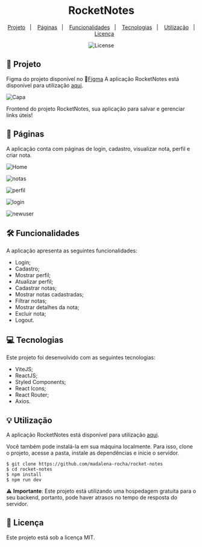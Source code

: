 
<h1 align="center"> RocketNotes </h1>

<p align="center">
  <a href="#project">Projeto</a>&nbsp;&nbsp;&nbsp;|&nbsp;&nbsp;&nbsp;
  <a href="#pages">Páginas</a>&nbsp;&nbsp;&nbsp;|&nbsp;&nbsp;&nbsp;
  <a href="#features">Funcionalidades</a>&nbsp;&nbsp;&nbsp;|&nbsp;&nbsp;&nbsp;
  <a href="#technologies">Tecnologias</a>&nbsp;&nbsp;&nbsp;|&nbsp;&nbsp;&nbsp;
  <a href="#usage">Utilização</a>&nbsp;&nbsp;&nbsp;|&nbsp;&nbsp;&nbsp;
  <a href="#license">Licença</a>
</p>

<p align="center">
  <img alt="License" src="https://img.shields.io/static/v1?label=license&message=MIT&color=49AA26&labelColor=000000">
</p>

<h2 id="project">📁 Projeto</h2>

Figma do projeto disponível no 🔗[Figma](https://www.figma.com/file/5zvhw9c3DnsEskg1UfotB3/RocketNotes-(Copy)?type=design&node-id=0-1&t=U6ScGbWJglk3oXdW-0)
A aplicação RocketNotes está disponível para utilização [aqui](https://rocket-notes-app.netlify.app/).

![Capa](https://github.com/luizgmachado/Rocketnotes/assets/108701750/f5daff1a-ebba-4835-a3c0-f1fdee13ce45)

Frontend do projeto RocketNotes, sua aplicação para salvar e gerenciar links úteis!

<h2 id="pages">📃 Páginas</h2>

A aplicação conta com páginas de login, cadastro, visualizar nota, perfil e criar nota.

![Home](https://github.com/luizgmachado/Rocketnotes/assets/108701750/2afd5c43-d030-419e-8952-52e4a02131e8)

![notas](https://github.com/luizgmachado/Rocketnotes/assets/108701750/26aa8367-f650-4f96-90b3-49e9e119a6fa)

![perfil](https://github.com/luizgmachado/Rocketnotes/assets/108701750/794bb647-d45b-491e-9fbe-281bc720a2de)

![login](https://github.com/luizgmachado/Rocketnotes/assets/108701750/46b95187-315f-48ab-9363-4d50df8588bd)

![newuser](https://github.com/luizgmachado/Rocketnotes/assets/108701750/c64e0f23-3f02-4e31-ae72-ec82b0902d62)

<h2 id="features">🛠️ Funcionalidades</h2>

A aplicação apresenta as seguintes funcionalidades:

- Login;
- Cadastro;
- Mostrar perfil;
- Atualizar perfil;
- Cadastrar notas;
- Mostrar notas cadastradas;
- Filtrar notas;
- Mostrar detalhes da nota;
- Excluir nota;
- Logout.

<h2 id="technologies">💻 Tecnologias</h2>

Este projeto foi desenvolvido com as seguintes tecnologias:

- ViteJS;
- ReactJS;
- Styled Components;
- React Icons;
- React Router;
- Axios.

<h2 id="usage">💡 Utilização</h2>

A aplicação RocketNotes está disponível para utilização [aqui](https://rocket-notes-app.netlify.app/).

Você também pode instalá-la em sua máquina localmente. Para isso, clone o projeto, acesse a pasta, instale as dependências e inicie o servidor.

```
$ git clone https://github.com/madalena-rocha/rocket-notes
$ cd rocket-notes
$ npm install
$ npm run dev
```

⚠️ **Importante**: Este projeto está utilizando uma hospedagem gratuita para o seu backend, portanto, pode haver atrasos no tempo de resposta do servidor.

<h2 id="license">📝 Licença</h2>

Este projeto está sob a licença MIT.
